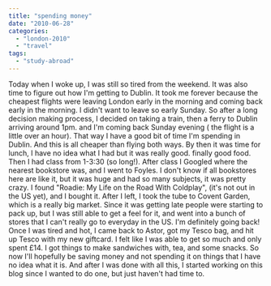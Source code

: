 ```yaml
---
title: "spending money"
date: "2010-06-28"
categories: 
  - "london-2010"
  - "travel"
tags: 
  - "study-abroad"
---
```


Today when I woke up, I was still so tired from the weekend. It was also time to figure out how I'm getting to Dublin. It took me forever because the cheapest flights were leaving London early in the morning and coming back early in the morning. I didn't want to leave so early Sunday. So after a long decision making process, I decided on taking a train, then a ferry to Dublin arriving around 1pm. and I'm coming back Sunday evening ( the flight is a little over an hour). That way I have a good bit of time I'm spending in Dublin. And this is all cheaper than flying both ways. By then it was time for lunch, I have no idea what I had but it was really good. finally good food. Then I had class from 1-3:30 (so long!). After class I Googled where the nearest bookstore was, and I went to Foyles. I don't know if all bookstores here are like it, but it was huge and had so many subjects, it was pretty crazy. I found "Roadie: My Life on the Road With Coldplay", (it's not out in the US yet), and I bought it. After I left, I took the tube to Covent Garden, which is a really big market. Since it was getting late people were starting to pack up, but I was still able to get a feel for it, and went into a bunch of stores that I can't really go to everyday in the US. I'm definitely going back! Once I was tired and hot, I came back to Astor, got my Tesco bag, and hit up Tesco with my new giftcard. I felt like I was able to get so much and only spent £14\. I got things to make sandwiches with, tea, and some snacks. So now I'll hopefully be saving money and not spending it on things that I have no idea what it is. And after I was done with all this, I started working on this blog since I wanted to do one, but just haven't had time to.
